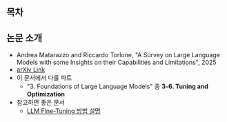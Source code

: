 ## 목차

## 논문 소개

* Andrea Matarazzo and Riccardo Torlone, "A Survey on Large Language Models with some Insights on their Capabilities and Limitations", 2025
* [arXiv Link](https://arxiv.org/pdf/2501.04040)
* 이 문서에서 다룰 파트
  * "3. Foundations of Large Language Models" 중 **3-6. Tuning and Optimization**
* 참고하면 좋은 문서
  * [LLM Fine-Tuning 방법 설명](../../AI%20Basics/LLM%20Basics/LLM_기초_Fine_Tuning.md)